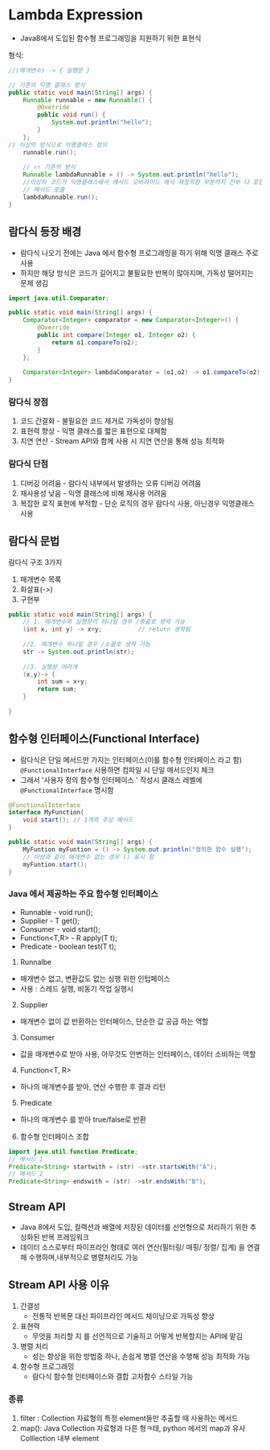 # Lambda Expression

- Java8에서 도입된 함수형 프로그래밍을 지원하기 위한 표현식

형식:

```java
//(매개변수) -> { 실행문 }

// 기존의 익명 클래스 방식
public static void main(String[] args) {
    Runnable runnable = new Runnable() {
        @Override
        public void run() {
            System.out.println("hello");
        }
    };
// 이상의 방식으로 익명클래스 정의
    runnable.run();
    
    // ↑↑ 기존의 방식
    Runnable lambdaRunnable = () -> System.out.println("hello");
    //이상의 코드가 익명클래스에서 메서드 오버라이드 해서 재정의한 부분까지 전부 다 포함
    // 메서드 호출
    lambdaRunnable.run();
}
```

## 람다식 등장 배경
- 람다식 나오기 전에는 Java 에서 함수형 프로그래밍을 하기 위해 익명 클래스 주로 사용
- 하지만 해당 방식은 코드가 길어지고 불필요한 반복이 많아지며, 가독성 떨어지는 문제 생김

```java
import java.util.Comparator;

public static void main(String[] args) {
    Comparator<Integer> comparator = new Comparator<Integer>() {
        @Override
        public int compare(Integer o1, Integer o2) {
            return o1.compareTo(o2);
        }
    };
    
    Comparator<Integer> lambdaComparator = (o1,o2) -> o1.compareTo(o2);
}
```

### 람다식 장점

1. 코드 간결화 - 불필요한 코드 제거로 가독성이 향상됨
2. 표현력 향상 - 익명 클래스를 짧은 표현으로 대체함
3. 지연 연산 - Stream API와 함께 사용 시 지연 연산을 통해 성능 최적화

### 람다식 단점

1. 디버깅 어려움 - 람다식 내부에서 발생하는 오류 디버깅 어려움
2. 재사용성 낮음 - 익명 클래스에 비해 재사용 어려움
3. 복잡한 로직 표현에 부적합 - 단순 로직의 경우 람다식 사용, 아닌경우 익명클래스 사용

## 람다식 문법
람다식 구조 3가지
1. 매개변수 목록
2. 화살표(->)
3. 구현부

```java
public static void main(String[] args) {
    // 1. 매개변수와 실행문이 하나일 경우 /중괄호 생략 가능
    (int x, int y) -> x+y;          // return 생략됨
    
    //2. 매개변수 하나일 경우 /소괄호 생략 가능
    str -> System.out.println(str);
    
    //3. 실행문 여러개
    (x,y)-> {
        int sum = x+y;
        return sum;
    }
            
}

```

## 함수형 인터페이스(Functional Interface)
- 람다식은 단일 메서드만 가지는 인터페이스(이를 함수형 인터페이스 라고 함)
`@FunctionalInterface` 사용하면 컴파일 시 단일 메서드인지 체크
- 그래서 '사용자 정의 함수형 인터페이스 ' 작성시 클래스 레벨에 `@FunctionalInterface` 명시함

```java
@FunctionalInterface
interface MyFunction{
    void start(); // 1개의 추상 메서드
}

public static void main(String[] args) {
    MyFuntion myFuntion = () -> System.out.println("정의한 함수 실행");
    // 이상과 같이 매개변수 없는 경우 () 표시 함
    myFuntion.start();
}
```

### Java 에서 제공하는 주요 함수형 인터페이스
- Runnable - void run();
- Supplier<T> - T get();
- Consumer<T> - void start();
- Function<T,R> - R apply(T t);
- Predicate<T> - boolean test(T t);


1. Runnalbe
- 매개변수 없고, 변환값도 없는 싱행 위한 인텁페이스
- 사용 : 스레드 실행, 비동기 작업 실행시

2. Supplier
- 매개변수 없이 값 반환하는 인터페이스, 단순한 값 공급 하는 역할

3. Consumer<T>
- 값을 매개변수로 받아 사용, 아무것도 안변하는 인터페이스, 데이터 소비하는 역할

4. Function<T, R>
- 하나의 매개변수를 받아, 연산 수행한 후 결과 리턴

5. Predicate

- 하나의 매개변수 를 받아 true/false로 반환

6. 함수형 인터페이스 조합

```java
import java.util.function.Predicate;
// 메서드 1
Predicate<String> startwith = (str) ->str.startsWith("A");
// 메서드 2
Predicate<String> endswith = (str) ->str.endsWith("B");

```

## Stream API

- Java 8에서 도입, 컬랙션과 배열에 저장된 데이터를 선언형으로 처리하기 위한 추상화된 반복 프레임워크
- 데이터 소스로부터 파이프라인 형태로 여러 연산(필터링/ 매핑/ 정렬/ 집계) 을 연결해 수행하며,내부적으로 병렬처리도 가능

## Stream API 사용 이유
1. 간결성
    - 전통적 반복문 대신 파이프라인 메서드 체이닝으로 가독성 향상
2. 표현력
    - 무엇을 처리할 지 를 선언적으로 기술하고 어떻게 반복할지는 API에 맡김
3. 병렬 처리
   - 성는 향상을 위한 방법중 하나, 손쉽게 병렬 연산을 수행해 성능 최적화 가능
4. 함수형 프로그래밍
   - 람다식 함수형 인터페이스와 결합 고차함수 스타일 가능 

### 종류
1. filter : Collection 자료형의 특정 element들만 추출할 때 사용하는 메서드
2. map(): Java Collection 자료형과 다른 형ㅋ태, python 에서의 map과 유사
   Colllection 내부 element 